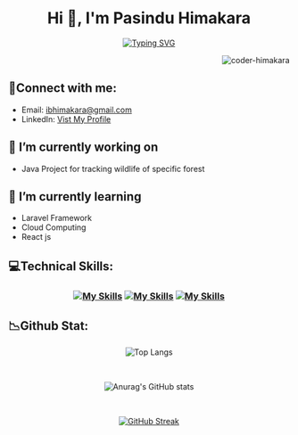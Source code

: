 <h1 align="center">Hi 👋, I'm Pasindu Himakara</h1>
<div align=center>
  
<a href="https://git.io/typing-svg"><img src="https://readme-typing-svg.demolab.com?font=Fira+Code&pause=1000&color=23F720&random=false&width=435&lines=I+am+a+tech+enthusiast.;Adept+at+Mastering+New+Concepts." alt="Typing SVG" /></a>
</div>
<p align="right"> <img src="https://komarev.com/ghpvc/?username=coder-himakara&label=Profile%20views&color=0e75b6&style=flat" alt="coder-himakara" /> </p>


## :calling:Connect with me:
- Email:  ibhimakara@gmail.com
- LinkedIn:  <a href="https://linkedin.com/in/pasindu-himakara-b44885285">Vist My Profile</a> 


## 🔭 I’m currently working on 
- Java Project for tracking wildlife of specific forest

## 🌱 I’m currently learning 
- Laravel Framework
- Cloud Computing
- React js



## :computer:Technical Skills:
<h3 align=center>
  
[![My Skills](https://skillicons.dev/icons?i=js,html,css,bootstrap)](https://skillicons.dev)
[![My Skills](https://skillicons.dev/icons?i=java,figma&theme=light)](https://skillicons.dev)
[![My Skills](https://skillicons.dev/icons?i=c,git,laravel,mysql,ps,php)](https://skillicons.dev)
</h3>


## :chart_with_downwards_trend:Github Stat:
<div align=center>
  
  ![Top Langs](https://github-readme-stats.vercel.app/api/top-langs/?username=Coder-himakara&layout=compact&theme=dark)
</div>
</br>
<div align=center>
  
  ![Anurag's GitHub stats](https://github-readme-stats.vercel.app/api?username=Coder-himakara&show_icons=true&theme=dark)
  
</div>
</br>
<div align=center>
  
  [![GitHub Streak](https://streak-stats.demolab.com/?user=Coder-himakara&theme=dark)](https://git.io/streak-stats)
</div>

